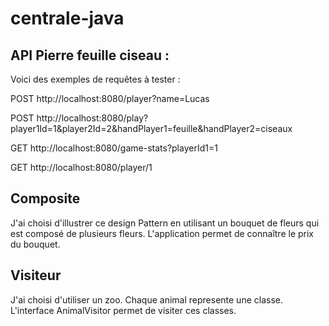 # centrale-java

## API Pierre feuille ciseau :

Voici des exemples de requêtes à tester :

POST  http://localhost:8080/player?name=Lucas

POST  http://localhost:8080/play?player1Id=1&player2Id=2&handPlayer1=feuille&handPlayer2=ciseaux

GET  http://localhost:8080/game-stats?playerId1=1

GET  http://localhost:8080/player/1


## Composite 

J'ai choisi d'illustrer ce design Pattern en utilisant un bouquet de fleurs qui est composé de plusieurs fleurs.
L'application permet de connaître le prix du bouquet.

## Visiteur

J'ai choisi d'utiliser un zoo. Chaque animal represente une classe. L'interface AnimalVisitor permet de visiter 
ces classes.